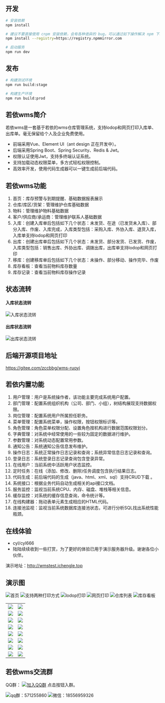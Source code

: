 ## 开发

```bash
# 安装依赖
npm install

# 建议不要直接使用 cnpm 安装依赖，会有各种诡异的 bug。可以通过如下操作解决 npm 下载速度慢的问题
npm install --registry=https://registry.npmmirror.com

# 启动服务
npm run dev
```

## 发布

```bash
# 构建测试环境
npm run build:stage

# 构建生产环境
npm run build:prod
```

## 若依wms简介
若依wms是一套基于若依的wms仓库管理系统，支持lodop和网页打印入库单、出库单。毫无保留给个人及企业免费使用。
* 前端采用Vue、Element UI（ant design 正在开发中）。
* 后端采用Spring Boot、Spring Security、Redis & Jwt。
* 权限认证使用Jwt，支持多终端认证系统。
* 支持加载动态权限菜单，多方式轻松权限控制。
* 高效率开发，使用代码生成器可以一键生成前后端代码。

## 若依wms功能
1. 首页：库存预警与到期提醒、基础数据报表展示
2. 仓库/库区/货架：管理维护仓库基础数据
3. 物料：管理维护物料基础数据
4. 客户/供应商/承运商：管理维护联系人基础数据
5. 入库：创建入库单后包括如下几个状态：未发货、在途（已发货未入库）、部分入库、作废、入库完成，入库类型包括：采购入库、外协入库、退货入库，入库单支持lodop和网页打印
6. 出库：创建出库单后包括如下几个状态：未发货、部分发货、已发货、作废，入库类型包括：销售出库、外协出库、调拨出库，出库单支持lodop和网页打印
7. 移库：创建移库单后包括如下几个状态：未操作、部分移动、操作完毕、作废
8. 库存看板：查看当前物料库存数量
9. 库存记录：查看当前物料库存操作记录
## 状态流转
#### 入库状态流转
![入库状态流转](https://oscimg.oschina.net/oscnet/up-6bdb5ad6d8ab236f763300b71cf175d9a99.jpg)
#### 出库状态流转
![出库状态流转](https://oscimg.oschina.net/oscnet/up-55cad3f077f914e357efeaae0b3feecf942.jpg)

## 后端开源项目地址
https://gitee.com/zccbbg/wms-ruoyi

## 若依内置功能

1.  用户管理：用户是系统操作者，该功能主要完成系统用户配置。
2.  部门管理：配置系统组织机构（公司、部门、小组），树结构展现支持数据权限。
3.  岗位管理：配置系统用户所属担任职务。
4.  菜单管理：配置系统菜单，操作权限，按钮权限标识等。
5.  角色管理：角色菜单权限分配、设置角色按机构进行数据范围权限划分。
6.  字典管理：对系统中经常使用的一些较为固定的数据进行维护。
7.  参数管理：对系统动态配置常用参数。
8.  通知公告：系统通知公告信息发布维护。
9.  操作日志：系统正常操作日志记录和查询；系统异常信息日志记录和查询。
10. 登录日志：系统登录日志记录查询包含登录异常。
11. 在线用户：当前系统中活跃用户状态监控。
12. 定时任务：在线（添加、修改、删除)任务调度包含执行结果日志。
13. 代码生成：前后端代码的生成（java、html、xml、sql）支持CRUD下载 。
14. 系统接口：根据业务代码自动生成相关的api接口文档。
15. 服务监控：监视当前系统CPU、内存、磁盘、堆栈等相关信息。
16. 缓存监控：对系统的缓存信息查询，命令统计等。
17. 在线构建器：拖动表单元素生成相应的HTML代码。
18. 连接池监视：监视当前系统数据库连接池状态，可进行分析SQL找出系统性能瓶颈。

## 在线体验

- cyl/cyl666
- 陆陆续续收到一些打赏，为了更好的体验已用于演示服务器升级。谢谢各位小伙伴。

演示地址：http://wmstest.ichengle.top

## 演示图
![首页](https://oscimg.oschina.net/oscnet/up-89f751967b4145f7da92e23536bf231fbe8.jpg)
![支持两种打印方式](https://oscimg.oschina.net/oscnet/up-6daf90ef19571c7f0e7641ae59c403d8272.jpg)
![lodop打印](https://oscimg.oschina.net/oscnet/up-146d2105ae31a27e497323ad19f8bd0d7bd.jpg)
![网页打印](https://oscimg.oschina.net/oscnet/up-5664440042861199d1f3e60928e0700a9ce.jpg)
![仓库列表](https://oscimg.oschina.net/oscnet/up-a00eb79bee48e481249a12cb5e6c476aaa3.jpg)
![库存看板](https://oscimg.oschina.net/oscnet/up-78990915dfba902384ed4b09e3dc0f0fe05.jpg)
<table>
    <tr>
        <td><img src="https://oscimg.oschina.net/oscnet/cd1f90be5f2684f4560c9519c0f2a232ee8.jpg"/></td>
        <td><img src="https://oscimg.oschina.net/oscnet/1cbcf0e6f257c7d3a063c0e3f2ff989e4b3.jpg"/></td>
    </tr>
    <tr>
        <td><img src="https://oscimg.oschina.net/oscnet/up-8074972883b5ba0622e13246738ebba237a.png"/></td>
        <td><img src="https://oscimg.oschina.net/oscnet/up-9f88719cdfca9af2e58b352a20e23d43b12.png"/></td>
    </tr>
    <tr>
        <td><img src="https://oscimg.oschina.net/oscnet/up-39bf2584ec3a529b0d5a3b70d15c9b37646.png"/></td>
        <td><img src="https://oscimg.oschina.net/oscnet/up-936ec82d1f4872e1bc980927654b6007307.png"/></td>
    </tr>
	<tr>
        <td><img src="https://oscimg.oschina.net/oscnet/up-b2d62ceb95d2dd9b3fbe157bb70d26001e9.png"/></td>
        <td><img src="https://oscimg.oschina.net/oscnet/up-d67451d308b7a79ad6819723396f7c3d77a.png"/></td>
    </tr>	 
    <tr>
        <td><img src="https://oscimg.oschina.net/oscnet/5e8c387724954459291aafd5eb52b456f53.jpg"/></td>
        <td><img src="https://oscimg.oschina.net/oscnet/644e78da53c2e92a95dfda4f76e6d117c4b.jpg"/></td>
    </tr>
	<tr>
        <td><img src="https://oscimg.oschina.net/oscnet/up-8370a0d02977eebf6dbf854c8450293c937.png"/></td>
        <td><img src="https://oscimg.oschina.net/oscnet/up-49003ed83f60f633e7153609a53a2b644f7.png"/></td>
    </tr>
	<tr>
        <td><img src="https://oscimg.oschina.net/oscnet/up-d4fe726319ece268d4746602c39cffc0621.png"/></td>
        <td><img src="https://oscimg.oschina.net/oscnet/up-c195234bbcd30be6927f037a6755e6ab69c.png"/></td>
    </tr>
    <tr>
        <td><img src="https://oscimg.oschina.net/oscnet/b6115bc8c31de52951982e509930b20684a.jpg"/></td>
        <td><img src="https://oscimg.oschina.net/oscnet/up-5e4daac0bb59612c5038448acbcef235e3a.png"/></td>
    </tr>
</table>


## 若依wms交流群

QQ群： [![加入QQ群](https://img.shields.io/badge/571255860-blue.svg)](https://jq.qq.com/?_wv=1027&k=6h7MnEs9) 点击按钮入群。

![qq群：571255860](https://oscimg.oschina.net/oscnet/up-24096fde7984c52b042b3ad6f9213eaee1c.jpg)
![微信：18556959326](https://oscimg.oschina.net/oscnet/up-082d2fa59a725c974aba92cde4e68bf64bb.jpg)
